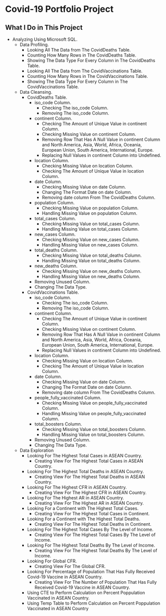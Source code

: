 # Covid-19 Portfolio Project

## What I Do in This Project

- Analyzing Using Microsoft SQL.
	- Data Profiling.
		- Looking All The Data from The CovidDeaths Table.
		- Counting How Many Rows in The CovidDeaths Table.
		- Showing The Data Type For Every Column in The CovidDeaths Table.
		- Looking All The Data from The CovidVaccinations Table.
		- Counting How Many Rows in The CovidVaccinations Table.
		- Showing The Data Type For Every Column in The CovidVaccinations Table.
	- Data Cleansing.
		- CovidDeaths Table.
			- iso_code Column.
				- Checking The iso_code Column.
				- Removing The iso_code Column.
			- continent Column.
				- Checking The Amount of Unique Value in continent Column.
				- Checking Missing Value on continent Column.
				- Removing Row That Has A Null Value in continent Column and North America, Asia, World, 
Africa, Oceania, European Union, South America, International, Europe.
				- Replacing Null Values in continent Column into Undefined.
			- location Column.
				- Checking Missing Value on location Column.
				- Checking The Amount of Unique Value in location Column.
			- date Column.
				- Checking Missing Value on date Column.
				- Changing The Format Date on date Column.
				- Removing date column From The CovidDeaths Column.
			- population Column.
				- Checking Missing Value on population Column.
				- Handling Missing Value on population Column.
			- total_cases Column.
				- Checking Missing Value on total_cases Column.
				- Handling Missing Value on total_cases Column.
			- new_cases Column.
				- Checking Missing Value on new_cases Column.
				- Handling Missing Value on new_cases Column.
			- total_deaths Column.
				- Checking Missing Value on total_deaths Column.
				- Handling Missing Value on total_deaths Column.
			- new_deaths Column.
				- Checking Missing Value on new_deaths Column.
				- Handling Missing Value on new_deaths Column.
			- Removing Unused Column.
			- Changing The Data Type.
		- CovidVaccinations Table.
			- iso_code Column.
				- Checking The iso_code Column.
				- Removing The iso_code Column.
			- continent Column.
				- Checking The Amount of Unique Value in continent Column.
				- Checking Missing Value on continent Column.
				- Removing Row That Has A Null Value in continent Column and North America, Asia, World, 
Africa, Oceania, European Union, South America, International, Europe.
				- Replacing Null Values in continent Column into Undefined.
			- location Column.
				- Checking Missing Value on location Column.
				- Checking The Amount of Unique Value in location Column.
			- date Column.
				- Checking Missing Value on date Column.
				- Changing The Format Date on date Column.
				- Removing date column From The CovidDeaths Column.
			- people_fully_vaccinated Column.
				- Checking Missing Value on people_fully_vaccinated Column.
				- Handling Missing Value on people_fully_vaccinated Column.
			- total_boosters Column.
				- Checking Missing Value on total_boosters Column.
				- Handling Missing Value on total_boosters Column.
			- Removing Unused Column.
			- Changing The Data Type.
	- Data Exploration
		- Looking For The Highest Total Cases in ASEAN Country.
			- Creating View For The Highest Total Cases in ASEAN Country.
		- Looking For The Highest Total Deaths in ASEAN Country.
			- Creating View For The Highest Total Deaths in ASEAN Country.
		- Looking For The Highest CFR in ASEAN Country.
			- Creating View For The Highest CFR in ASEAN Country.
		- Looking For The Highest AR in ASEAN Country.
			- Creating View For The Highest AR in ASEAN Country.
		- Looking For a Continent with The Highest Total Cases.
			- Creating View For The Highest Total Cases in Continent.
		- Looking For a Continent with The Highest Total Deaths.
			- Creating View For The Highest Total Deaths in Continent.
		- Looking For The Highest Total Cases By The Level of Income.
			- Creating View For The Highest Total Cases By The Level of Income.
		- Looking For The Highest Total Deaths By The Level of Income.
			- Creating View For The Highest Total Deaths By The Level of Income.
		- Looking For Global CFR.
			- Creating View For The Global CFR.
		- Looking For Percentage of Population That Has Fully Received Covid-19 Vaccine in ASEAN Country.
			- Creating View For The Number of Population That Has Fully Received Covid-19 Vaccine in ASEAN Country.
		- Using CTE to Perform Calculation on Percent Poppulation Vaccinated in ASEAN Country.
		- Using Temp Table to Perform Calculation on Percent Poppulation Vaccinated in ASEAN Country
